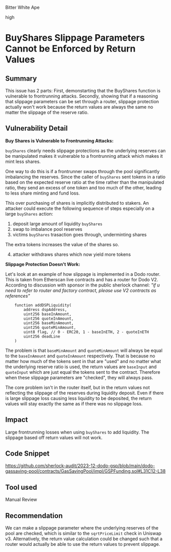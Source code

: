 Bitter White Ape

high

# BuyShares Slippage Parameters Cannot be Enforced by Return Values

## Summary

This issue has 2 parts: First, demonstarting that the BuyShares function is vulnerable to frontrunning attacks. Secondly, showing that if a reasoning that slippage parameters can be set through a router, slippage protection actually won't work because the return values are always the same no matter the slippage of the reserve ratio.

## Vulnerability Detail


**Buy Shares is Vulnerable to Frontrunning Attacks:**

`buyShares` clearly needs slippage protections as the underlying reserves can be manipulated makes it vulnerable to a frontrunning attack which makes it mint less shares.

One way to do this is if a frontrunner swaps through the pool significantly imbalancing the reserves. Since the caller of `buyShares` sent tokens in a ratio based on the expected reserve ratio at the time rather than the manipulated ratio, they send an excess of one token and too much of the other, leading to less share minting and fund loss.

This over purchasing of shares is implicitly distributed to stakers. An attacker could execute the following sequence of steps especially on a large `buyShares` action:

1. deposit large amount of liquidity `buyShares`
2. swap to imbalance pool reserves
3. victims `buyShares` trasaction goes through, underminting shares

The extra tokens increases the value of the shares so.

4. attacker withdraws shares which now yield more tokens

**Slippage Protection Doesn't Work:**

Let's look at an example of how slippage is implemented in a Dodo router. This is taken from Etherscan live contracts and has a router for Dodo V2. According to discussion with sponsor in the public sherlock channel: _"if u need to refer to router and factory contract, please use V2 contracts as references"_

```solidity
    function addDSPLiquidity(
        address dspAddress,
        uint256 baseInAmount,
        uint256 quoteInAmount,
        uint256 baseMinAmount,
        uint256 quoteMinAmount,
        uint8 flag, // 0 - ERC20, 1 - baseInETH, 2 - quoteInETH
        uint256 deadLine
    )
```

The problem is that `baseMinAmount` and `quoteMinAmount` will always be equal to the `baseInAmount` and `quoteInAmount` respectively. That is because no matter how much of the tokens sent in that are "used" and no matter what the underlying reserve ratio is used, the return values are `baseInput` and `quoteInput` which are just equal the tokens sent to the contract. Therefore when these slippage parameters are "checked", they will always pass.

The core problem isn't in the router itself, but in the return values not reflecting the slippage of the reserves during liquidity deposit. Even if there is large slippage loss causing less liquidity to be deposited, the return values will stay exactly the same as if there was no slippage loss.

## Impact

Large frontrunning losses when using `buyShares` to add liquidity. The slippage based off return values will not work.

## Code Snippet

https://github.com/sherlock-audit/2023-12-dodo-gsp/blob/main/dodo-gassaving-pool/contracts/GasSavingPool/impl/GSPFunding.sol#L31C12-L38

## Tool used

Manual Review

## Recommendation

We can make a slippage parameter where the underlying reserves of the pool are checked, which is similar to the `sqrtPriceLimit` check in Uniswap v3. Alternatively, the return value calculation could be changed such that a router would actually be able to use the return values to prevent slippage.